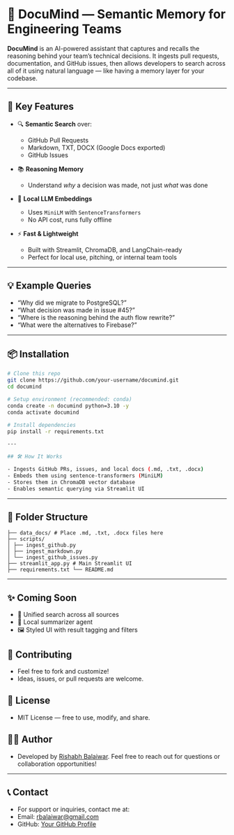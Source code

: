 # 🧠 DocuMind — Semantic Memory for Engineering Teams

**DocuMind** is an AI-powered assistant that captures and recalls the reasoning behind your team’s technical decisions. It ingests pull requests, documentation, and GitHub issues, then allows developers to search across all of it using natural language — like having a memory layer for your codebase.

---

## 🚀 Key Features

- 🔍 **Semantic Search** over:
  - GitHub Pull Requests
  - Markdown, TXT, DOCX (Google Docs exported)
  - GitHub Issues

- 📚 **Reasoning Memory**
  - Understand *why* a decision was made, not just *what* was done

- 🧠 **Local LLM Embeddings**
  - Uses `MiniLM` with `SentenceTransformers`
  - No API cost, runs fully offline

- ⚡ **Fast & Lightweight**
  - Built with Streamlit, ChromaDB, and LangChain-ready
  - Perfect for local use, pitching, or internal team tools

---

## 💡 Example Queries

- “Why did we migrate to PostgreSQL?”
- “What decision was made in issue #45?”
- “Where is the reasoning behind the auth flow rewrite?”
- “What were the alternatives to Firebase?”

---

## 📦 Installation

```bash
# Clone this repo
git clone https://github.com/your-username/documind.git
cd documind

# Setup environment (recommended: conda)
conda create -n documind python=3.10 -y
conda activate documind

# Install dependencies
pip install -r requirements.txt

---

## 🛠️ How It Works

- Ingests GitHub PRs, issues, and local docs (.md, .txt, .docx)
- Embeds them using sentence-transformers (MiniLM)
- Stores them in ChromaDB vector database
- Enables semantic querying via Streamlit UI

```
---

## 📁 Folder Structure

``` documind/ 
├── data_docs/ # Place .md, .txt, .docx files here 
├── scripts/ 
│ ├── ingest_github.py 
│ ├── ingest_markdown.py 
│ └── ingest_github_issues.py 
├── streamlit_app.py # Main Streamlit UI 
├── requirements.txt └── README.md 

```

---

## ✨ Coming Soon

- 🔄 Unified search across all sources
- 🧠 Local summarizer agent
- 🖼️ Styled UI with result tagging and filters

## 🙌 Contributing

- Feel free to fork and customize!
- Ideas, issues, or pull requests are welcome.

## 📜 License

- MIT License — free to use, modify, and share.

## 👨‍💻 Author

- Developed by [Rishabh Balaiwar](https://github.com/rishabh15b). Feel free to reach out for questions or collaboration opportunities!

---

## 📞 Contact

- For support or inquiries, contact me at:
- Email: <rbalaiwar@gmail.com>
- GitHub: [Your GitHub Profile](https://github.com/rishabh15b)

